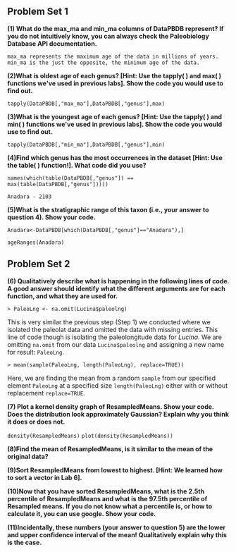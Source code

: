 
## Problem Set 1

**(1) What do the max_ma and min_ma columns of DataPBDB represent? If you do not intuitively know, you can always check the Paleobiology Database API documentation.**

`max_ma represents the maximum age of the data in millions of years. min_ma is the just the opposite, the minimum age of the data.`



**(2)What is oldest age of each genus? [Hint: Use the tapply( ) and max( ) functions we've used in previous labs]. Show the code you would use to find out.**

`tapply(DataPBDB[,"max_ma"],DataPBDB[,"genus"],max)`


**(3)What is the youngest age of each genus? [Hint: Use the tapply( ) and min( ) functions we've used in previous labs]. Show the code you would use to find out.**

`tapply(DataPBDB[,"min_ma"],DataPBDB[,"genus"],min)`


**(4)Find which genus has the most occurrences in the dataset [Hint: Use the table( ) function!]. What code did you use?**

`names(which(table(DataPBDB[,"genus"]) == max(table(DataPBDB[,"genus"]))))`

`Anadara - 2103`

**(5)What is the stratigraphic range of this taxon (i.e., your answer to question 4). Show your code.**

`Anadara<-DataPBDB[which(DataPBDB[,"genus"]=="Anadara"),]`

`ageRanges(Anadara)`



## Problem Set 2

**(6) Qualitatively describe what is happening in the following lines of code. A good answer should identify what the different arguments are for each function, and what they are used for.**

`> PaleoLng <- na.omit(Lucina$paleolng)`

This is very similar the previous step (Step 1) we conducted where we isolated the paleolat data and omitted the data with missing entries. This line of code though is isolating the paleolongitude data for *Lucina*. We are omitting `na.omit` from our data `Lucina$paleolng` and assigning a new name for result: `PaleoLng`.



`> mean(sample(PaleoLng, length(PaleoLng), replace=TRUE))`

Here, we are finding the mean from a random `sample` from our specified element `PaleoLng` at a specified size `length(PaleoLng)` either with or without replacement `replace=TRUE`. 



**(7) Plot a kernel density graph of ResampledMeans. Show your code. Does the distribution look approximately Gaussian? Explain why you think it does or does not.**

`density(ResampledMeans)`
`plot(density(ResampledMeans))`




**(8)Find the mean of ResampledMeans, is it similar to the mean of the original data?**




**(9)Sort ResampledMeans from lowest to highest. [Hint: We learned how to sort a vector in Lab 6].**




**(10)Now that you have sorted ResampledMeans, what is the 2.5th percentile of ResampledMeans and what is the 97.5th percentile of Resampled means. If you do not know what a percentile is, or how to calculate it, you can use google. Show your code.**



**(11)Incidentally, these numbers (your answer to question 5) are the lower and upper confidence interval of the mean! Qualitatively explain why this is the case.**
